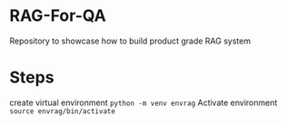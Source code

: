 # RAG-For-QA
Repository to showcase how to build product grade RAG system

# Steps

create virtual environment `python -m venv envrag`
Activate environment `source envrag/bin/activate`